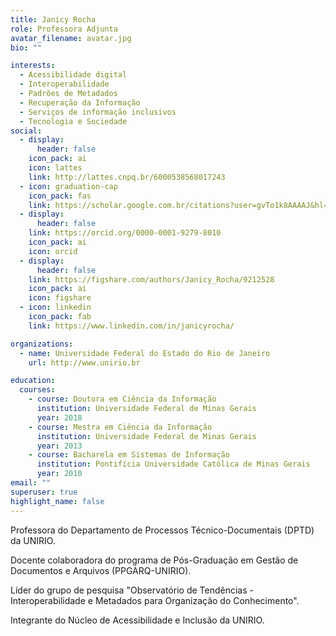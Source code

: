 ```yaml
---
title: Janicy Rocha
role: Professora Adjunta
avatar_filename: avatar.jpg
bio: ""

interests:
  - Acessibilidade digital
  - Interoperabilidade
  - Padrões de Metadados
  - Recuperação da Informação
  - Serviços de informação inclusivos
  - Tecnologia e Sociedade
social:
  - display:
      header: false
    icon_pack: ai
    icon: lattes
    link: http://lattes.cnpq.br/6000538568017243
  - icon: graduation-cap
    icon_pack: fas
    link: https://scholar.google.com.br/citations?user=gvTo1k8AAAAJ&hl=pt-BR&authuser=1
  - display:
      header: false
    link: https://orcid.org/0000-0001-9279-8010
    icon_pack: ai
    icon: orcid
  - display:
      header: false
    link: https://figshare.com/authors/Janicy_Rocha/9212528
    icon_pack: ai
    icon: figshare
  - icon: linkedin
    icon_pack: fab
    link: https://www.linkedin.com/in/janicyrocha/

organizations:
  - name: Universidade Federal do Estado do Rio de Janeiro
    url: http://www.unirio.br

education:
  courses:
    - course: Doutora em Ciência da Informação
      institution: Universidade Federal de Minas Gerais
      year: 2018
    - course: Mestra em Ciência da Informação
      institution: Universidade Federal de Minas Gerais
      year: 2013
    - course: Bacharela em Sistemas de Informação
      institution: Pontifícia Universidade Católica de Minas Gerais
      year: 2010
email: ""
superuser: true
highlight_name: false
---
```

<!--StartFragment-->

Professora do Departamento de Processos Técnico-Documentais (DPTD) da UNIRIO.

Docente colaboradora do programa de Pós-Graduação em Gestão de Documentos e Arquivos (PPGARQ-UNIRIO).

Líder do grupo de pesquisa "Observatório de Tendências - Interoperabilidade e Metadados para Organização do Conhecimento".

Integrante do Núcleo de Acessibilidade e Inclusão da UNIRIO.

<!--EndFragment-->

<!--{{< icon name="download" pack="fas" >}} Download my {{< staticref "uploads/demo_resume.pdf" "newtab" >}}resumé{{< /staticref >}}.-->
